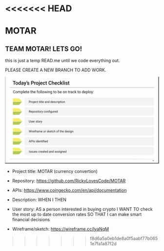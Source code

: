 <<<<<<< HEAD
=======
# MOTAR

## TEAM MOTAR! LETS GO!

this is just a temp READ.me until we code everything out.

PLEASE CREATE A NEW BRANCH TO ADD WORK.

![Project checklist screenshot](./images/checklist.png)

- Project title: MOTAR (currency convertion)
- Repository: https://github.com/RickyLovesCode/MOTAR
- APIs: https://www.coingecko.com/en/api/documentation
- Description: 
WHEN I 
THEN 
- User story: 
AS a person interested in buying crypto 
I WANT TO check the most up to date conversion rates 
SO THAT I can make smart financial decisions

- Wireframe/sketch: https://wireframe.cc/lyaNqM
>>>>>>> f8d6a5a0eb1de8a0f5aabf77b0651e7fa1a87f2d
